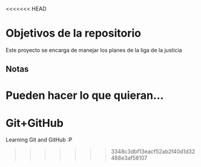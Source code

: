 <<<<<<< HEAD
# Objetivos de la repositorio

Este proyecto se encarga de manejar los planes de la liga de la justicia


## Notas
Pueden hacer lo que quieran...
=======
# Git+GitHub
Learning Git and GitHub :P
>>>>>>> 3348c3dbf13eacf52ab2f40d1d32488e3af58107
